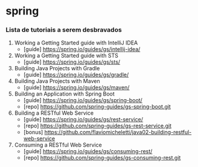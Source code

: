 # spring


### Lista de tutoriais a serem desbravados


1. Working a Getting Started guide with IntelliJ IDEA
   + [guide] https://spring.io/guides/gs/intellij-idea/
2. Working a Getting Started guide with STS
   + [guide] https://spring.io/guides/gs/sts/
3. Building Java Projects with Gradle
   + [guide] https://spring.io/guides/gs/gradle/
4. Building Java Projects with Maven
   + [guide] https://spring.io/guides/gs/maven/
5. Building an Application with Spring Boot
   + [guide] https://spring.io/guides/gs/spring-boot/
   + [repo]  https://github.com/spring-guides/gs-spring-boot.git
6. Building a RESTful Web Service
   + [guide] https://spring.io/guides/gs/rest-service/
   + [repo]  https://github.com/spring-guides/gs-rest-service.git
   + [bonus] https://github.com/flaviomicheletti/java02-building-restful-web-service
7. Consuming a RESTful Web Service
   + [guide] https://spring.io/guides/gs/consuming-rest/
   + [repo]  https://github.com/spring-guides/gs-consuming-rest.git
